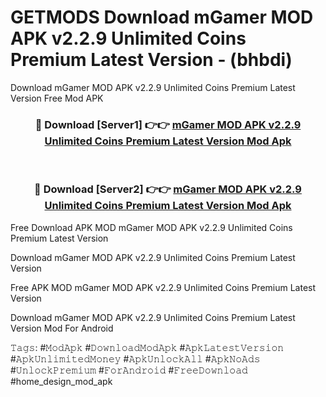 # GETMODS Download mGamer MOD APK v2.2.9 Unlimited Coins Premium Latest Version - (bhbdi)
Download mGamer MOD APK v2.2.9 Unlimited Coins Premium Latest Version Free Mod APK

<div align="center">
<h3>🔴 Download [Server1] 👉👉 <a href="https://apk-comot.site?title=mGamer_MOD_APK_v2.2.9_Unlimited_Coins_Premium_Latest_Version">mGamer MOD APK v2.2.9 Unlimited Coins Premium Latest Version Mod Apk</a></h3><br>

<h3>🔴 Download [Server2] 👉👉 <a href="https://apk-comot.site?title=mGamer_MOD_APK_v2.2.9_Unlimited_Coins_Premium_Latest_Version">mGamer MOD APK v2.2.9 Unlimited Coins Premium Latest Version Mod Apk</a></h3>
</div>


Free Download APK MOD mGamer MOD APK v2.2.9 Unlimited Coins Premium Latest Version

Download mGamer MOD APK v2.2.9 Unlimited Coins Premium Latest Version 

Free APK MOD mGamer MOD APK v2.2.9 Unlimited Coins Premium Latest Version 

Download mGamer MOD APK v2.2.9 Unlimited Coins Premium Latest Version Mod For Android

𝚃𝚊𝚐𝚜: #𝙼𝚘𝚍𝙰𝚙𝚔 #𝙳𝚘𝚠𝚗𝚕𝚘𝚊𝚍𝙼𝚘𝚍𝙰𝚙𝚔 #𝙰𝚙𝚔𝙻𝚊𝚝𝚎𝚜𝚝𝚅𝚎𝚛𝚜𝚒𝚘𝚗 #𝙰𝚙𝚔𝚄𝚗𝚕𝚒𝚖𝚒𝚝𝚎𝚍𝙼𝚘𝚗𝚎𝚢 #𝙰𝚙𝚔𝚄𝚗𝚕𝚘𝚌𝚔𝙰𝚕𝚕 #𝙰𝚙𝚔𝙽𝚘𝙰𝚍𝚜 #𝚄𝚗𝚕𝚘𝚌𝚔𝙿𝚛𝚎𝚖𝚒𝚞𝚖 #𝙵𝚘𝚛𝙰𝚗𝚍𝚛𝚘𝚒𝚍 #𝙵𝚛𝚎𝚎𝙳𝚘𝚠𝚗𝚕𝚘𝚊𝚍 #home_design_mod_apk